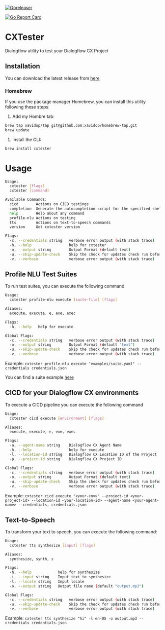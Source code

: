 [![Goreleaser](https://github.com/xavidop/dialogflow-cx-test-runner/actions/workflows/release_build.yml/badge.svg)](https://github.com/xavidop/dialogflow-cx-test-runner/actions/workflows/release_build.yml)

[![Go Report Card](https://goreportcard.com/badge/github.com/xavidop/dialogflow-cx-test-runner)](https://goreportcard.com/report/github.com/xavidop/dialogflow-cx-test-runner)

# CXTester
Dialogflow utility to test your Dialogflow CX Project

## Installation

You can download the latest release from [here](https://github.com/xavidop/dialogflow-cx-test-runner/releases)

### Homebrew

If you use the package manager Homebrew, you can install this utility following these steps:

1. Add my Hombre tab:
```bash
brew tap xavidop/tap git@github.com:xavidop/homebrew-tap.git
brew update
```
1. Install the CLI:
```bash
brew install cxtester
```
# Usage

```bash
Usage:
  cxtester [flags]
  cxtester [command]

Available Commands:
  cicd        Actions on CICD testings
  completion  Generate the autocompletion script for the specified shell
  help        Help about any command
  profile-nlu Actions on testing
  tts         Actions on text-to-speech commands
  version     Get cxtester version

Flags:
  -c, --credentials string   verbose error output (with stack trace)
  -h, --help                 help for cxtester
  -o, --output string        Output Format (default text)
  -u, --skip-update-check    Skip the check for updates check run before every command
  -v, --verbose              verbose error output (with stack trace)
```

## Profile NLU Test Suites

To run test suites, you can execute the following command

```bash
Usage:
  cxtester profile-nlu execute [suite-file] [flags]

Aliases:
  execute, execute, e, exe, exec

Flags:
  -h, --help   help for execute

Global Flags:
  -c, --credentials string   verbose error output (with stack trace)
  -o, --output string        Output Format (default "text")
  -u, --skip-update-check    Skip the check for updates check run before every command
  -v, --verbose              verbose error output (with stack trace)
```

Example: `cxtester profile-nlu execute "examples/suite.yaml" --credentials credentials.json`

You can find a suite example [here](/examples/)

## CICD for your Dialogflow CX environments

To execute a CICD pipeline you can execute the following command

```bash
Usage:
  cxtester cicd execute [environment] [flags]

Aliases:
  execute, execute, e, exe, exec

Flags:
  -a, --agent-name string    Dialogflow CX Agent Name
  -h, --help                 help for execute
  -l, --location-id string   Dialogflow CX Location ID of the Project
  -p, --project-id string    Dialogflow CX Project ID

Global Flags:
  -c, --credentials string   verbose error output (with stack trace)
  -o, --output string        Output Format (default text)
  -u, --skip-update-check    Skip the check for updates check run before every command
  -v, --verbose              verbose error output (with stack trace)
```

Example: `cxtester cicd execute "<your-env>" --project-id <your-project-id> --location-id <your-location-id> --agent-name <your-agent-name> --credentials, credentials.json`

## Text-to-Speech

To transform your text to speech, you can execute the following command:

```bash
Usage:
  cxtester tts synthesize [input] [flags]

Aliases:
  synthesize, synth, s

Flags:
  -h, --help            help for synthesize
  -i, --input string    Input text to synthesize
  -l, --locale string   Input locale
  -o, --output string   Output file name (default "output.mp3")

Global Flags:
  -c, --credentials string   verbose error output (with stack trace)
  -u, --skip-update-check    Skip the check for updates check run before every command
  -v, --verbose              verbose error output (with stack trace)
```

Example: `cxtester tts synthesize "hi" -l en-US -o output.mp3 --credentials credentials.json`
